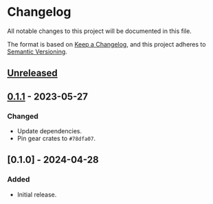 # Changelog
All notable changes to this project will be documented in this file.

The format is based on [Keep a Changelog](https://keepachangelog.com/en/1.0.0/),
and this project adheres to [Semantic Versioning](https://semver.org/spec/v2.0.0.html).

## [Unreleased]

## [0.1.1] - 2023-05-27
### Changed
- Update dependencies.
- Pin gear crates to `#78dfa07`.

## [0.1.0] - 2024-04-28
### Added
- Initial release.

[Unreleased]: https://github.com/gear-dapps/auto-changed-nft/compare/0.1.1...HEAD
[0.1.1]: https://github.com/gear-dapps/auto-changed-nft/compare/0.1.0...0.1.1

